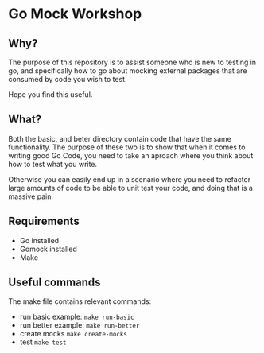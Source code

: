 # Go Mock Workshop

## Why?

The purpose of this repository is to assist someone who is new to testing in go, and specifically how to go about mocking external packages that are consumed by code you wish to test.

Hope you find this useful.

## What?

Both the basic, and beter directory contain code that have the same functionality.
The purpose of these two is to show that when it comes to writing good Go Code, you need to take an aproach where you think about how to test what you write.

Otherwise you can easily end up in a scenario where you need to refactor large amounts of code to be able to unit test your code, and doing that is a massive pain.

## Requirements

- Go installed
- Gomock installed
- Make

## Useful commands

The make file contains relevant commands:
- run basic example: `make run-basic`
- run better example: `make run-better`
- create mocks `make create-mocks`
- test `make test`
